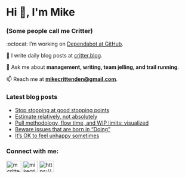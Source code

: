 # Hi 👋, I'm Mike
### (Some people call me Critter)

:octocat: I’m working on [Dependabot at GitHub](https://github.com/features/security).

📝 I write daily blog posts at [critter.blog](https://critter.blog).

💬 Ask me about **management, writing, team jelling, and trail running**.

📫 Reach me at **mikecrittenden@gmail.com**.

### Latest blog posts
<!-- BLOG-POST-LIST:START -->
- [Stop stopping at good stopping points](https://critter.blog/2023/04/10/stop-stopping-at-good-stopping-points/)
- [Estimate relatively, not absolutely](https://critter.blog/2023/04/07/estimate-relatively-not-absolutely/)
- [Pull methodology, flow time, and WIP limits: visualized](https://critter.blog/2023/04/06/pull-vs-push-visualized/)
- [Beware issues that are born in “Doing”](https://critter.blog/2023/04/05/beware-issues-that-are-born-in-doing/)
- [It’s OK to feel unhappy sometimes](https://critter.blog/2023/04/04/its-ok-to-feel-unhappy-sometimes/)
<!-- BLOG-POST-LIST:END -->

<h3 align="left">Connect with me:</h3>
<p align="left">
<a href="https://twitter.com/mcrittenden" target="blank"><img align="center" src="https://raw.githubusercontent.com/rahuldkjain/github-profile-readme-generator/master/src/images/icons/Social/twitter.svg" alt="mcrittenden" height="30" width="40" /></a>
<a href="https://linkedin.com/in/mikecrittenden" target="blank"><img align="center" src="https://raw.githubusercontent.com/rahuldkjain/github-profile-readme-generator/master/src/images/icons/Social/linked-in-alt.svg" alt="mikecrittenden" height="30" width="40" /></a>
<a href="https://critter.blog/feed/" target="blank"><img align="center" src="https://raw.githubusercontent.com/rahuldkjain/github-profile-readme-generator/master/src/images/icons/Social/rss.svg" alt="https://critter.blog/feed/" height="30" width="40" /></a>
</p>
